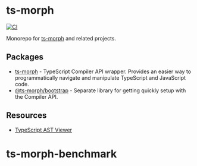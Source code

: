 # ts-morph

[![CI](https://github.com/dsherret/ts-morph/workflows/CI/badge.svg)](https://github.com/dsherret/ts-morph/actions?query=workflow%3ACI)

Monorepo for [ts-morph](packages/ts-morph) and related projects.

## Packages

- [ts-morph](packages/ts-morph) - TypeScript Compiler API wrapper. Provides an easier way to programmatically navigate and manipulate TypeScript and JavaScript code.
- [@ts-morph/bootstrap](packages/bootstrap) - Separate library for getting quickly setup with the Compiler API.

## Resources

- [TypeScript AST Viewer](https://ts-ast-viewer.com)
# ts-morph-benchmark
